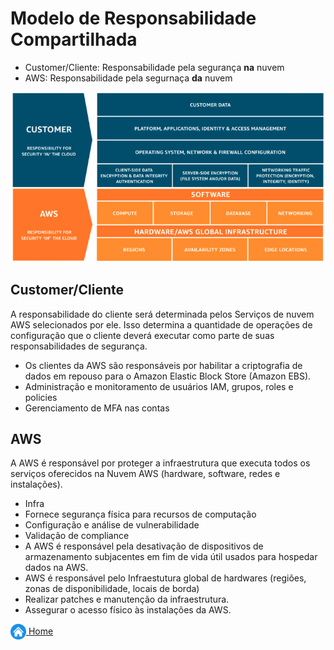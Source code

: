 # Modelo de Responsabilidade Compartilhada

* Customer/Cliente: Responsabilidade pela segurança **na** nuvem
* AWS: Responsabilidade pela segurnaça **da** nuvem

![Modelo de Responsabilidade Compartilhada](../images/13_fig_modelo_responsabilidade_compartilhada.png)

## Customer/Cliente

A responsabilidade do cliente será determinada pelos Serviços de nuvem AWS selecionados por ele. Isso determina a quantidade de operações de configuração que o cliente deverá executar como parte de suas responsabilidades de segurança.

* Os clientes da AWS são responsáveis por habilitar a criptografia de dados em repouso para o Amazon Elastic Block Store (Amazon EBS).
* Administração e monitoramento de usuários IAM, grupos, roles e policies
* Gerenciamento de MFA nas contas

## AWS

A AWS é responsável por proteger a infraestrutura que executa todos os serviços oferecidos na Nuvem AWS (hardware, software, redes e instalações).

* Infra
* Fornece segurança física para recursos de computação
* Configuração e análise de vulnerabilidade
* Validação de compliance
* A AWS é responsável pela desativação de dispositivos de armazenamento subjacentes em fim de vida útil usados para hospedar dados na AWS.
* AWS é responsável pelo Infraestutura global de hardwares (regiões, zonas de disponibilidade, locais de borda)
* Realizar patches e manutenção da infraestrutura.
* Assegurar o acesso físico às instalações da AWS.


[<img align="center" src="../images/botao-home.png" height="25" width="25"/> Home](../README.md)